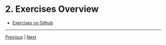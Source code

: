 # 2. Exercises Overview

-   [Exercises on Github](https://github.com/CleanCut/ultimate_rust_crash_course/#exercises)

---

[Previous](./1_Introduction.md) | [Next]()
